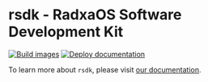 # rsdk - RadxaOS Software Development Kit

[![Build images](https://github.com/radxa-pkg/rsdk/actions/workflows/build.yaml/badge.svg)](https://github.com/radxa-pkg/rsdk/actions/workflows/build.yaml) [![Deploy documentation](https://github.com/radxa-pkg/rsdk/actions/workflows/docs.yaml/badge.svg)](https://github.com/radxa-pkg/rsdk/actions/workflows/docs.yaml)

To learn more about `rsdk`, please visit [our documentation](https://radxa-pkg.github.io/rsdk/).
